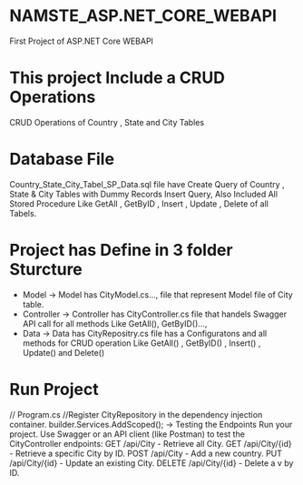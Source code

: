 # NAMSTE_ASP.NET_CORE_WEBAPI
First Project of ASP.NET Core WEBAPI 

# This project Include a CRUD Operations
CRUD Operations of Country , State and City Tables

# Database File 
Country_State_City_Tabel_SP_Data.sql file have Create Query of Country , State & City  Tables 
with Dummy Records Insert Query, Also Included All Stored Procedure Like GetAll , GetByID , Insert , Update , Delete of all Tabels.

# Project has Define in 3 folder Sturcture 
- Model
  -> Model has CityModel.cs..., file that represent Model file of City table.
- Controller
  -> Controller has CityController.cs file that handels Swagger API call for all methods Like GetAll(), GetByID()...,
- Data
  -> Data has CityRepositry.cs file has a Configuratons and all methods for CRUD operation Like GetAll() , GetByID() , Insert() , Update() and Delete()

# Run Project 
// Program.cs
//Register CityRepository in the dependency injection container.
  builder.Services.AddScoped<StateRepository>();
-> Testing the Endpoints
Run your project.
  Use Swagger or an API client (like Postman) to test the CityController endpoints:
  GET /api/City - Retrieve all City.
  GET /api/City/{id} - Retrieve a specific City by ID.
  POST /api/City - Add a new country.
  PUT /api/City/{id} - Update an existing City.
  DELETE /api/City/{id} - Delete a v by ID.
